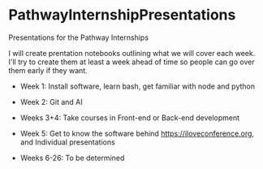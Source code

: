 # PathwayInternshipPresentations
Presentations for the Pathway Internships

I will create prentation notebooks outlining what we will cover each week. 
I'll try to create them at least a week ahead of time so people can go over them early if they want.
 
* Week 1: Install software, learn bash, get familiar with node and python

* Week 2: Git and AI

* Weeks 3+4: Take courses in Front-end or Back-end development

* Week 5: Get to know the software behind https://iloveconference.org, and Individual presentations

* Weeks 6-26: To be determined
